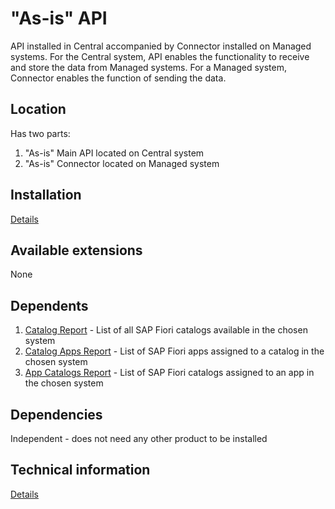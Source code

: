 # "As-is" API

API installed in Central accompanied by Connector installed on Managed systems. For the Central system, API enables the functionality to receive and store the data from Managed systems. For a Managed system, Connector enables the function of sending the data.

## Location
Has two parts:
1. "As-is" Main API located on Central system
2. "As-is" Connector located on Managed system

## Installation 
[Details](asis/FPS01/inst.md)

## Available extensions
None

## Dependents
1. [Catalog Report](../../cr/FPS01/main.md) - List of all SAP Fiori catalogs available in the chosen system
2. [Catalog Apps Report](../../ca/FPS01/main.md) - List of SAP Fiori apps assigned to a catalog in the chosen system
3. [App Catalogs Report](../../ac/FPS01/main.md) - List of SAP Fiori catalogs assigned to an app in the chosen system

## Dependencies
Independent - does not need any other product to be installed

## Technical information
[Details](asis/FPS01/tech.md)